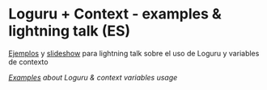 # Loguru + Context - examples & lightning talk (ES)

[Ejemplos](examples) y [slideshow](Loguru+context.pdf) para lightning talk sobre el uso de Loguru y variables de contexto

_[Examples](examples) about Loguru & context variables usage_

